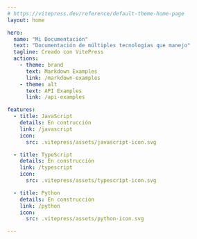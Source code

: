 ```yaml
---
# https://vitepress.dev/reference/default-theme-home-page
layout: home

hero:
  name: "Mi Documentación"
  text: "Documentación de múltiples tecnologías que manejo"
  tagline: Creado con VitePress
  actions:
    - theme: brand
      text: Markdown Examples
      link: /markdown-examples
    - theme: alt
      text: API Examples
      link: /api-examples

features:
  - title: JavaScript
    details: En contrucción
    link: /javascript
    icon: 
      src: .vitepress/assets/javascript-icon.svg

  - title: TypeScript
    details: En construcción
    link: /typescript
    icon: 
      src: .vitepress/assets/typescript-icon.svg

  - title: Python
    details: En construcción
    link: /python
    icon: 
      src: .vitepress/assets/python-icon.svg

---
```


